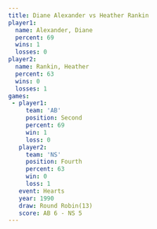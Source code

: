 ```yaml
---
title: Diane Alexander vs Heather Rankin
player1:                
  name: Alexander, Diane
  percent: 69           
  wins: 1               
  losses: 0             
player2:                
  name: Rankin, Heather 
  percent: 63           
  wins: 0               
  losses: 1             
games:
 - player1:          
     team: 'AB'      
     position: Second
     percent: 69     
     win: 1          
     loss: 0         
   player2:          
     team: 'NS'      
     position: Fourth
     percent: 63     
     win: 0          
     loss: 1         
   event: Hearts        
   year: 1990           
   draw: Round Robin(13)
   score: AB 6 - NS 5   
---
```

